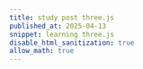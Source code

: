 ```yaml
---
title: study post three.js
published_at: 2025-04-13
snippet: learning three.js
disable_html_sanitization: true
allow_math: true
---
```


<script type="importmap">
  {
    "imports": {
      "three": "https://unpkg.com/three@0.160.0/build/three.module.js",
      "three/addons/": "https://unpkg.com/three@0.160.0/examples/jsm/"
    }
  }
</script>

<div id="threejs-container-hello"></div>

<script type="module">
import * as THREE from 'three';

const scene = new THREE.Scene();
scene.background = new THREE.Color(0xEEEEEE);

// Create a camera
const camera = new THREE.PerspectiveCamera(20, 4/3, 0.1, 1000);
camera.position.z = 5;

// Create a renderer
const renderer = new THREE.WebGLRenderer();
renderer.setSize(window.innerWidth, window.innerHeight);
document.getElementById('threejs-container-hello').appendChild(renderer.domElement);

// Create a cube
const geometry = new THREE.BoxGeometry();
const material = new THREE.MeshBasicMaterial({ color: 0x000000, wireframe: true});
const cube = new THREE.Mesh(geometry, material);
scene.add(cube);

// Add animation
const animate = () => {
    requestAnimationFrame(animate);

    // Rotate the cube
    cube.rotation.x += 0.01;
    cube.rotation.y += 0.01;

    renderer.render(scene, camera);
};

// Create an animation loop
const animate_wired_cube = () => {
    requestAnimationFrame(animate);
    renderer.render(scene, camera);
};

animate_wired_cube();
  </script>